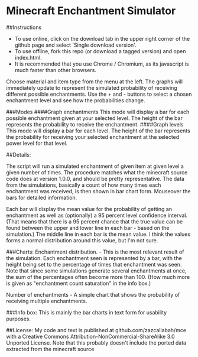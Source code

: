 Minecraft Enchantment Simulator
===============================

##Instructions
* To use online, click on the download tab in the upper right corner of the github page and select 'Single download version'.
* To use offline, fork this repo (or download a tagged version) and open index.html.
* It is recommended that you use Chrome / Chromium, as its javascript is much faster than other browsers.
 
Choose material and item type from the menu at the left. The graphs will immediately update to represent the simulated probability of receiving different possible enchantments. Use the + and - buttons to select a chosen enchantment level and see how the probabilities change.

###Modes
####Graph enchantments
This mode will display a bar for each possible enchantment given at your selected level. The height of the bar represents the probability to receive the enchantment.
####Graph levels
This mode will display a bar for each level. The height of the bar represents the probability for receiving your selected enchantment at the selected power level for that level.



##Details:

The script will run a simulated enchantment of given item at given level a given number of times. The procedure matches
what the minecraft source code does at version 1.0.0, and should be pretty representative.
The data from the simulations, basically a count of how many times each enchantment was received, is then shown in bar
chart form. Mouseover the bars for detailed information.

Each bar will display the mean value for the probability of getting an enchantment as well as (optionally) a 95 percent level
confidence interval. (That means that there is a 95 percent chance that the true value can be found between the upper and
lower line in each bar - based on the simulation.) The middle line in each bar is the mean value. I think the values
forms a normal distribution around this value, but I'm not sure.

###Charts:
Enchantment distribution. - This is the most relevant result of the simulation. Each enchantment seen is
represented by a bar, with the height being set to the percentage of times that enchantment was seen. Note that since
some simulations generate several enchantments at once, the sum of the percentages often become more than 100. (How
much more is given as "enchantment count saturation" in the info box.)

Number of enchantments - A simple chart that shows the probability of receiving multiple enchantments.


###Info box:
This is mainly the bar charts in text form for usability purposes.





##License:
My code and text is published at github.com/zazcallabah/mce with a Creative Commons Attribution-NonCommercial-ShareAlike 3.0 Unported License.
Note that this probably doesn't include the ported data extracted from the minecraft source
